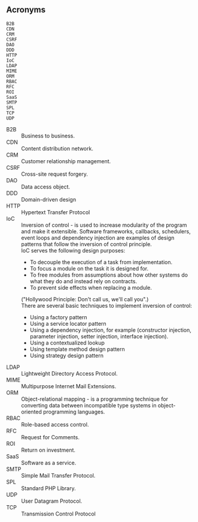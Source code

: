 Acronyms
-

````
B2B
CDN
CRM
CSRF
DAO
DDD
HTTP
IoC
LDAP
MIME
ORM
RBAC
RFC
ROI
SaaS
SMTP
SPL
TCP
UDP
````

<dl>

<dt>B2B</dt>
<dd>Business to business.</dd>

<dt>CDN</dt>
<dd>Content distribution network.</dd>

<dt>CRM</dt>
<dd>Customer relationship management.</dd>

<dt>CSRF</dt>
<dd>Cross-site request forgery.</dd>

<dt>DAO</dt>
<dd>Data access object.</dd>

<dt>DDD</dt>
<dd>Domain-driven design</dd>

<dt>HTTP</dt>
<dd>Hypertext Transfer Protocol</dd>

<dt>IoC</dt>
<dd>
    Inversion of control - is used to increase modularity of the program and make it extensible.
    Software frameworks, callbacks, schedulers, event loops and dependency injection
    are examples of design patterns that follow the inversion of control principle.
    <br>IoC serves the following design purposes:
    <ul>
        <li>To decouple the execution of a task from implementation.</li>
        <li>To focus a module on the task it is designed for.</li>
        <li>
            To free modules from assumptions about how other systems do
            what they do and instead rely on contracts.
        </li>
        <li>To prevent side effects when replacing a module.</li>
    </ul>
    ("Hollywood Principle: Don't call us, we'll call you".)
    <br>There are several basic techniques to implement inversion of control:
    <ul>
        <li>Using a factory pattern</li>
        <li>Using a service locator pattern</li>
        <li>
            Using a dependency injection, for example
            (constructor injection, parameter injection, setter injection, interface injection).
        </li>
        <li>Using a contextualized lookup</li>
        <li>Using template method design pattern</li>
        <li>Using strategy design pattern</li>
    </ul>
</dd>

<dt>LDAP</dt>
<dd>Lightweight Directory Access Protocol.</dd>

<dt>MIME</dt>
<dd>Multipurpose Internet Mail Extensions.</dd>

<dt>ORM</dt>
<dd>
Object-relational mapping - is a programming technique
for converting data between incompatible type systems in object-oriented programming languages.
</dd>

<dt>RBAC</dt>
<dd>Role-based access control.</dd>

<dt>RFC</dt>
<dd>Request for Comments.</dd>

<dt>ROI</dt>
<dd>Return on investment.</dd>

<dt>SaaS</dt>
<dd>Software as a service.</dd>

<dt>SMTP</dt>
<dd>Simple Mail Transfer Protocol.</dd>

<dt>SPL</dt>
<dd>Standard PHP Library.</dd>

<dt>UDP</dt>
<dd>User Datagram Protocol.</dd>

<dt>TCP</dt>
<dd>Transmission Control Protocol</dd>

</dl>
